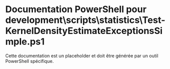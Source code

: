 # Documentation PowerShell pour development\scripts\statistics\Test-KernelDensityEstimateExceptionsSimple.ps1

Cette documentation est un placeholder et doit être générée par un outil PowerShell spécifique.
